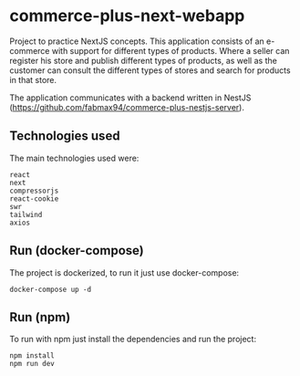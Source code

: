 # commerce-plus-next-webapp

Project to practice NextJS concepts. This application consists of an e-commerce with support for different types of products. Where a seller can register his store and publish different types of products, as well as the customer can consult the different types of stores and search for products in that store.

The application communicates with a backend written in NestJS (https://github.com/fabmax94/commerce-plus-nestjs-server).

## Technologies used

The main technologies used were:

```
react
next
compressorjs
react-cookie
swr
tailwind
axios
```

## Run (docker-compose)

The project is dockerized, to run it just use docker-compose:

```
docker-compose up -d
```

## Run (npm)

To run with npm just install the dependencies and run the project:

```
npm install
npm run dev
```


